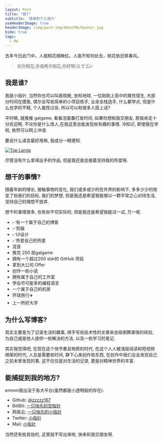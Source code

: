 ```yaml
---
layout: Post
title: "我?"
subtitle: '简单的个人简介'
useHeaderImage: true
headerImage: /img/post-img/AboutMe/banner.jpg
hide: true
tags:
  - Me
---
```


去年今日此门中，人面桃花相映红。人面不知何处去，桃花依旧笑春风。

<!-- more -->

> 初次相见,亦或再次相见,你好呀(≧∇≦)ﾉ

## 我是谁?

我是小指针, 当然你也可以叫我晓栀, 坐标地球, 一位刚刚上高中的屑住宿生, 大部分时间在摸鱼, 偶尔会写些简单的小项目练手, 业余全栈选手, 什么都学点, 但是什么也学的不精, 个人属性过杂, 所以可以和很多人搭上话?

平时嘛, 就推推 galgame, 看看泡面番打发时间, 如果你想和我交朋友, 那我肯定十分欢迎啊, 不论你是什么怪人,在我这里总能发现些有趣的事情. 冷知识, 即使我在学校, 依然可以网上冲浪.

要说什么语言最好用嘛, 我成分一眼便知.

[![Top Langs](https://github-readme-stats.vercel.app/api/top-langs/?username=zzzzz167&layout=default&hide_title=true)](https://github.com/anuraghazra/github-readme-stats)

尽管没有什么拿得出手的作品, 但是我还是会接着坚持我的热爱呀.

## 想干的事情?

随着年龄的增长, 接触事物的变化, 我们或多或少的在外界的影响下, 多多少少的改变了些我们的目标, 我们的梦想, 但是我还是希望我能够以一颗平常之心对待生活, 坚持自己的理想不放弃.

想干的事情很多, 也有些不切实际的, 但是我还是希望我能试一试, 万一呢.

- ✅有一个属于自己的博客
- ✅剪辑
- ✅UI设计
- ✅热爱自己的热爱
- 混音
- 推完 200 部galgame
- 拥有一个超过200 star的 GitHub 项目
- 拿到大公司 Offer
- 创作一些小说
- 拥有属于自己的工作室
- 学会尽可能多的编程语言
- 一个属于自己的机房
- 环球旅行✈️
- 上一所好大学

## 为什么写博客?

其实主要是为了记录生活的趣事, 顺手写些技术性的文章来总结倒腾事情的经验, 为自己或是他人提供一些解决的方法. 以及一些学习的笔记.

其实我觉得吧, 在现在这个快节奏且物质的时代, 在这个人人被浅层阅读和短视频绑架的时代, 人总是需要些时间, 静下心来创作些东西, 在创作中我们总会发现自己之前未曾发现的事, 这不仅仅是对生活的记录, 更是对精神世界的丰富.

## 能捕捉到我的地方?

emmm我出没于各大平台(虽然都是小透明般的存在).

- Github: [@zzzzz167](https://github.com/zzzzz167)
- BiliBili: [一只快乐的空指针](https://space.bilibili.com/38066672)
- 网易云: [一只快乐的小指针](https://music.163.com/#/user/home?id=1735962388)
- Twitter: [小指针](https://twitter.com/xiaozhizhen)
- Mail: [小指针](mailto:2742400566@qq.com)

当然还有些其他的, 这里就不写出来啦, 快来和我交朋友呀.
